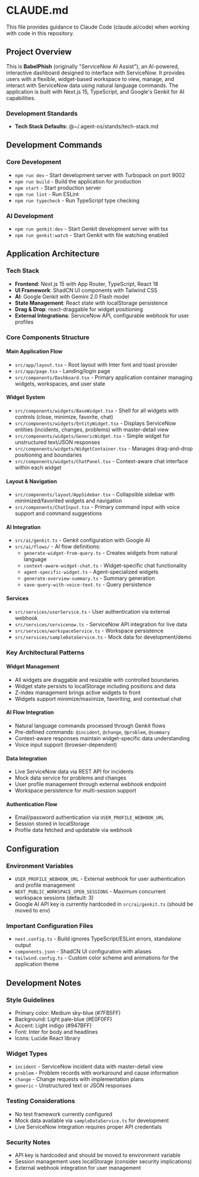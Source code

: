 # CLAUDE.md

This file provides guidance to Claude Code (claude.ai/code) when working with code in this repository.

## Project Overview

This is **BabelPhish** (originally "ServiceNow AI Assist"), an AI-powered, interactive dashboard designed to interface with ServiceNow. It provides users with a flexible, widget-based workspace to view, manage, and interact with ServiceNow data using natural language commands. The application is built with Next.js 15, TypeScript, and Google's Genkit for AI capabilities.

### Development Standards
- **Tech Stack Defaults:** @~/.agent-os/stands/tech-stack.md

## Development Commands

### Core Development
- `npm run dev` - Start development server with Turbopack on port 9002
- `npm run build` - Build the application for production
- `npm start` - Start production server
- `npm run lint` - Run ESLint
- `npm run typecheck` - Run TypeScript type checking

### AI Development
- `npm run genkit:dev` - Start Genkit development server with tsx
- `npm run genkit:watch` - Start Genkit with file watching enabled

## Application Architecture

### Tech Stack
- **Frontend**: Next.js 15 with App Router, TypeScript, React 18
- **UI Framework**: ShadCN UI components with Tailwind CSS
- **AI**: Google Genkit with Gemini 2.0 Flash model
- **State Management**: React state with localStorage persistence
- **Drag & Drop**: react-draggable for widget positioning
- **External Integrations**: ServiceNow API, configurable webhook for user profiles

### Core Components Structure

#### Main Application Flow
- `src/app/layout.tsx` - Root layout with Inter font and toast provider
- `src/app/page.tsx` - Landing/login page
- `src/components/Dashboard.tsx` - Primary application container managing widgets, workspaces, and user state

#### Widget System
- `src/components/widgets/BaseWidget.tsx` - Shell for all widgets with controls (close, minimize, favorite, chat)
- `src/components/widgets/EntityWidget.tsx` - Displays ServiceNow entities (incidents, changes, problems) with master-detail view
- `src/components/widgets/GenericWidget.tsx` - Simple widget for unstructured text/JSON responses
- `src/components/widgets/WidgetContainer.tsx` - Manages drag-and-drop positioning and boundaries
- `src/components/widgets/ChatPanel.tsx` - Context-aware chat interface within each widget

#### Layout & Navigation
- `src/components/layout/AppSidebar.tsx` - Collapsible sidebar with minimized/favorited widgets and navigation
- `src/components/ChatInput.tsx` - Primary command input with voice support and command suggestions

#### AI Integration
- `src/ai/genkit.ts` - Genkit configuration with Google AI
- `src/ai/flows/` - AI flow definitions:
  - `generate-widget-from-query.ts` - Creates widgets from natural language
  - `context-aware-widget-chat.ts` - Widget-specific chat functionality
  - `agent-specific-widget.ts` - Agent-specialized widgets
  - `generate-overview-summary.ts` - Summary generation
  - `save-query-with-voice-text.ts` - Query persistence

#### Services
- `src/services/userService.ts` - User authentication via external webhook
- `src/services/servicenow.ts` - ServiceNow API integration for live data
- `src/services/workspaceService.ts` - Workspace persistence
- `src/services/sampleDataService.ts` - Mock data for development/demo

### Key Architectural Patterns

#### Widget Management
- All widgets are draggable and resizable with controlled boundaries
- Widget state persists to localStorage including positions and data
- Z-index management brings active widgets to front
- Widgets support minimize/maximize, favoriting, and contextual chat

#### AI Flow Integration
- Natural language commands processed through Genkit flows
- Pre-defined commands: `@incident`, `@change`, `@problem`, `@summary`
- Context-aware responses maintain widget-specific data understanding
- Voice input support (browser-dependent)

#### Data Integration
- Live ServiceNow data via REST API for incidents
- Mock data service for problems and changes
- User profile management through external webhook endpoint
- Workspace persistence for multi-session support

#### Authentication Flow
- Email/password authentication via `USER_PROFILE_WEBHOOK_URL`
- Session stored in localStorage
- Profile data fetched and updatable via webhook

## Configuration

### Environment Variables
- `USER_PROFILE_WEBHOOK_URL` - External webhook for user authentication and profile management
- `NEXT_PUBLIC_WORKSPACE_OPEN_SESSIONS` - Maximum concurrent workspace sessions (default: 3)
- Google AI API key is currently hardcoded in `src/ai/genkit.ts` (should be moved to env)

### Important Configuration Files
- `next.config.ts` - Build ignores TypeScript/ESLint errors, standalone output
- `components.json` - ShadCN UI configuration with aliases
- `tailwind.config.ts` - Custom color scheme and animations for the application theme

## Development Notes

### Style Guidelines
- Primary color: Medium sky-blue (#7FB5FF)
- Background: Light pale-blue (#E0F0FF)  
- Accent: Light indigo (#947BFF)
- Font: Inter for body and headlines
- Icons: Lucide React library

### Widget Types
- `incident` - ServiceNow incident data with master-detail view
- `problem` - Problem records with workaround and cause information
- `change` - Change requests with implementation plans
- `generic` - Unstructured text or JSON responses

### Testing Considerations
- No test framework currently configured
- Mock data available via `sampleDataService.ts` for development
- Live ServiceNow integration requires proper API credentials

### Security Notes
- API key is hardcoded and should be moved to environment variable
- Session management uses localStorage (consider security implications)
- External webhook integration for user management